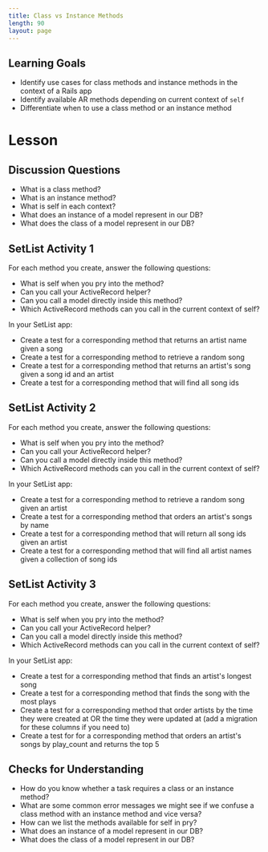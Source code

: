 ```yaml
---
title: Class vs Instance Methods
length: 90
layout: page
---
```


## Learning Goals

* Identify use cases for class methods and instance methods in the context of a Rails app
* Identify available AR methods depending on current context of `self`
* Differentiate when to use a class method or an instance method

# Lesson

## Discussion Questions

* What is a class method?
* What is an instance method?
* What is self in each context?
* What does an instance of a model represent in our DB?
* What does the class of a model represent in our DB?

## SetList Activity 1

For each method you create, answer the following questions:
* What is self when you pry into the method?
* Can you call your ActiveRecord helper?
* Can you call a model directly inside this method?
* Which ActiveRecord methods can you call in the current context of self?  

In your SetList app:

* Create a test for a corresponding method that returns an artist name given a song
* Create a test for a corresponding method to retrieve a random song
* Create a test for a corresponding method that returns an artist's song given a song id and an artist
* Create a test for a corresponding method that will find all song ids

## SetList Activity 2

For each method you create, answer the following questions:
* What is self when you pry into the method?
* Can you call your ActiveRecord helper?
* Can you call a model directly inside this method?
* Which ActiveRecord methods can you call in the current context of self?

In your SetList app:
* Create a test for a corresponding method to retrieve a random song given an artist
* Create a test for a corresponding method that orders an artist's songs by name
* Create a test for a corresponding method that will return all song ids given an artist
* Create a test for a corresponding method that will find all artist names given a collection of song ids

## SetList Activity 3

For each method you create, answer the following questions:
* What is self when you pry into the method?
* Can you call your ActiveRecord helper?
* Can you call a model directly inside this method?
* Which ActiveRecord methods can you call in the current context of self?

In your SetList app:
* Create a test for a corresponding method that finds an artist's longest song
* Create a test for a corresponding method that finds the song with the most plays
* Create a test for a corresponding method that order artists by the time they were created at OR the time they were updated at (add a migration for these columns if you need to)
* Create a test for for a corresponding method that orders an artist's songs by play_count and returns the top 5


## Checks for Understanding

* How do you know whether a task requires a class or an instance method?
* What are some common error messages we might see if we confuse a class method with an instance method and vice versa?
* How can we list the methods available for self in pry?
* What does an instance of a model represent in our DB?
* What does the class of a model represent in our DB?

